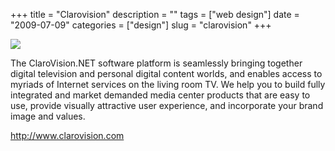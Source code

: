 +++
title = "Clarovision"
description = ""
tags = ["web design"]
date = "2009-07-09"
categories = ["design"]
slug = "clarovision"
+++


 

  <div id="screens-thumbs" class="clearfix">
    <div class="txt-center" id="design-submission"><a href="http://www.clarovision.com/"><img id='bluga-thumbnail-1816' class='bluga-thumbnail large' src='//media.konigi.com/bluga/
wt4a55fe6126a60_1.jpg'/></a></div>  
  </div>   
<p>The ClaroVision.NET software platform is seamlessly bringing together digital television and personal digital content worlds, and enables access to myriads of Internet services on the living room TV. We help you to build fully integrated and market demanded media center products that are easy to use, provide visually attractive user experience, and incorporate your brand image and values. </p>
<p><a href="http://www.clarovision.com/">http://www.clarovision.com</a></p>




